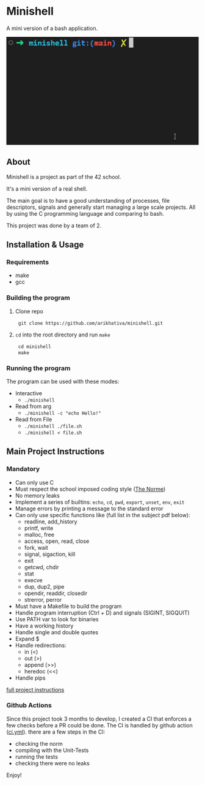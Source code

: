 # Minishell

A mini version of a bash application.

![Quick Demo][demo]

## About

Minishell is a project as part of the 42 school.

It's a mini version of a real shell.

The main goal is to have a good understanding of processes, file descriptors, signals and generally start managing a large scale projects.
All by using the C programming language and comparing to bash.

This project was done by a team of 2.

## Installation & Usage

### Requirements
- make
- gcc

### Building the program

1. Clone repo

        git clone https://github.com/arikhativa/minishell.git
2. `cd` into the root directory and run `make`

        cd minishell
        make

### Running the program

The program can be used with these modes:
* Interactive
	* `./minishell`
* Read from arg
	* `./minishell -c "echo Hello!"`
* Read from File
	* `./minishell ./file.sh`
	* `./minishell < file.sh`

## Main Project Instructions

### Mandatory

- Can only use C
- Must respect the school imposed coding style ([The Norme][norm-repo])
- No memory leaks
- Implement a series of builtins: `echo`, `cd`, `pwd`, `export`, `unset`, `env`, `exit`
- Manage errors by printing a message to the standard error
- Can only use specific functions like (full list in the subject pdf below):
	- readline, add_history
	- printf, write
	- malloc, free
	- access, open, read, close
	- fork, wait
	- signal, sigaction, kill
	- exit
	- getcwd, chdir
	- stat
	- execve
	- dup, dup2, pipe
	- opendir, readdir, closedir
	- strerror, perror
- Must have a Makefile to build the program
- Handle program interruption (Ctrl + D) and signals (SIGINT, SIGQUIT)
- Use PATH var to look for binaries
- Have a working history
- Handle single and double quotes
- Expand $
- Handle redirections:
	- in (<)
	- out (>)
	- append (>>)
	- heredoc (<<)
- Handle pips

[full project instructions][subject]

### Github Actions

Since this project took 3 months to develop, I created a CI that enforces a few checks before a PR could be done.
The CI is handled by github action ([ci.yml][actions]).
there are a few steps in the CI:
 - checking the norm
 - compiling with the Unit-Tests
 - running the tests
 - checking there were no leaks
 
Enjoy!

[subject]: https://github.com/arikhativa/minishell/blob/main/.github/en.subject.pdf
[demo]: https://github.com/arikhativa/minishell/blob/main/.github/Animation.gif
[actions]: https://github.com/arikhativa/minishell/blob/main/.github/workflows/ci.yml
[norm-repo]: https://github.com/42School/norminette
